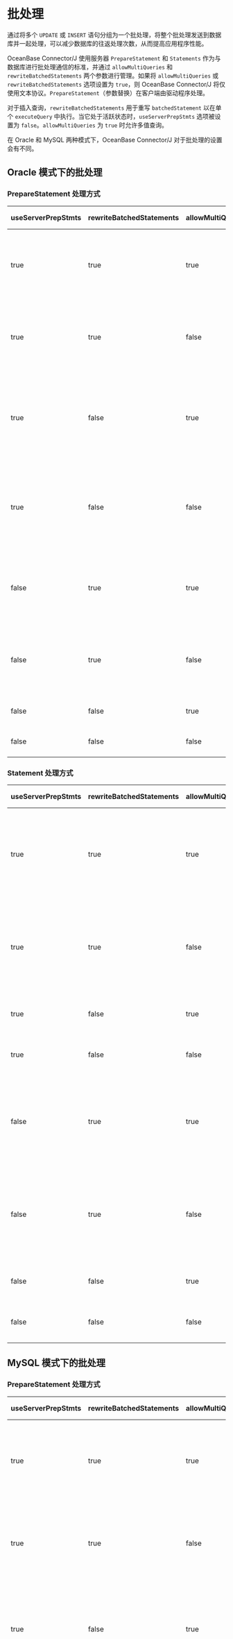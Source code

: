 批处理 
========================

通过将多个 `UPDATE` 或 `INSERT` 语句分组为一个批处理，将整个批处理发送到数据库并一起处理，可以减少数据库的往返处理次数，从而提高应用程序性能。

OceanBase Connector/J 使用服务器 `PrepareStatement` 和 `Statements` 作为与数据库进行批处理通信的标准，并通过 `allowMultiQueries` 和 `rewriteBatchedStatements` 两个参数进行管理。如果将 `allowMultiQueries` 或 `rewriteBatchedStatements` 选项设置为 `true`，则 OceanBase Connector/J 将仅使用文本协议。`PrepareStatement`（参数替换）在客户端由驱动程序处理。

对于插入查询，`rewriteBatchedStatements` 用于重写 `batchedStatement` 以在单个 `executeQuery` 中执行。当它处于活跃状态时，`useServerPrepStmts` 选项被设置为 `false`。`allowMultiQueries` 为 `true` 时允许多值查询。

在 Oracle 和 MySQL 两种模式下，OceanBase Connector/J 对于批处理的设置会有不同。

Oracle 模式下的批处理 
-----------------------------------

### PrepareStatement 处理方式 



| **useServerPrepStmts** | **rewriteBatchedStatements** | **allowMultiQueries** |                   **INSERT 操作**                   |                  **UPDATE 操作**                   |
|------------------------|------------------------------|-----------------------|---------------------------------------------------|--------------------------------------------------|
| true                   | true                         | true                  | `INSERT` SQL 语句通过括号"()"拼接在一起，为文本格式。               | `UPDATE` SQL 语句通过分号";"拼接在一起。                     |
| true                   | true                         | false                 | `INSERT` SQL 语句通过括号"()"拼接在一起，为文本格式。               | `UPDATE` SQL 语句通过分号";"拼接在一起。                     |
| true                   | false                        | true                  | Prepare 的 sqlString 是正常格式，之后通过多次 `EXECUTE` 来设置参数。 | Prepare 的 sqlString 是正常格式，之后通过多次 `EXECUTE` 设置参数。 |
| true                   | false                        | false                 | Prepare 的 sqlString 是正常格式，之后通过多次 `EXECUTE` 来设置参数。 | Prepare 的 sqlString 是正常格式，之后通过多次 `EXECUTE` 设置参数。 |
| false                  | true                         | true                  | `INSERT` SQL 语句通过括号"()"拼接在一起，为文本格式。               | `UPDATE` SQL 语句通过分号";"拼接在一起。                     |
| false                  | true                         | false                 | `INSERT` SQL 语句通过括号"()"拼接在一起，为文本格式。               | `UPDATE` SQL 语句通过分号";"拼接在一起。                     |
| false                  | false                        | true                  | 执行多次 `INSERT` 语句。                                 | 执行多次 `UPDATE` 语句。                                |
| false                  | false                        | false                 | 执行多次 `INSERT` 语句。                                 | 执行多次 `UPDATE` 语句。                                |



### Statement 处理方式 



| **useServerPrepStmts** | **rewriteBatchedStatements** | **allowMultiQueries** |            **INSERT 操作**            |            **UPDATE 操作**             |
|------------------------|------------------------------|-----------------------|-------------------------------------|--------------------------------------|
| true                   | true                         | true                  | `INSERT` SQL 语句通过括号"()"拼接在一起，为文本格式。 | `UPDATE` SQL 语句通过分号";"拼接在一起（都是文本格式）。 |
| true                   | true                         | false                 | `INSERT` SQL 语句通过括号"()"拼接在一起，为文本格式。 | `UPDATE` SQL 语句通过分号";"拼接在一起（都是文本格式）。 |
| true                   | false                        | true                  | 逐个执行 `INSERT` 语句。                   | 逐个执行 `UPDATE` 语句。                    |
| true                   | false                        | false                 | 逐个执行 `INSERT` 语句。                   | 逐个执行 `UPDATE` 语句。                    |
| false                  | true                         | true                  | `INSERT` SQL 语句通过括号"()"拼接在一起，为文本格式。 | `UPDATE` SQL 语句通过分号";"拼接在一起（都是文本格式）。 |
| false                  | true                         | false                 | `INSERT` SQL 语句通过括号"()"拼接在一起，为文本格式。 | `UPDATE` SQL 语句通过分号";"拼接在一起（都是文本格式）。 |
| false                  | false                        | true                  | 逐个执行 `INSERT` 语句。                   | 逐个执行 `UPDATE` 语句。                    |
| false                  | false                        | false                 | 逐个执行 `INSERT` 语句。                   | 逐个执行 `UPDATE` 语句。                    |



MySQL 模式下的批处理 
----------------------------------

### PrepareStatement 处理方式 



| **useServerPrepStmts** | **rewriteBatchedStatements** | **allowMultiQueries** |                   **INSERT 操作**                   |                   **UPDATE 操作**                   |
|------------------------|------------------------------|-----------------------|---------------------------------------------------|---------------------------------------------------|
| true                   | true                         | true                  | `INSERT` SQL 语句通过括号"()"拼接在一起，为文本格式。               | `UPDATE` SQL 语句通过分号";"拼接在一起（都是文本格式）。              |
| true                   | true                         | false                 | `INSERT` SQL 语句通过括号"()"拼接在一起，为文本格式。               | `UPDATE` SQL 语句通过分号";"拼接在一起（都是文本格式）。              |
| true                   | false                        | true                  | Prepare 的 sqlString 是正常格式，之后通过多次 `EXECUTE` 来设置参数。 | Prepare 的 sqlString 是正常格式，之后通过多次 `EXECUTE` 来设置参数。 |
| true                   | false                        | false                 | Prepare 的sqlString 是正常格式，之后通过多次 `EXECUTE` 来设置参数。  | Prepare 的 sqlString 是正常格式，之后通过多次 `EXECUTE` 来设置参数。 |
| false                  | true                         | true                  | `INSERT` SQL 语句通过括号"()"拼接在一起，为文本格式。               | `UPDATE` SQL 语句通过分号";"拼接在一起（都是文本格式）。              |
| false                  | true                         | false                 | `INSERT` SQL 语句通过括号"()"拼接在一起，为文本格式。               | `UPDATE` SQL 语句通过分号";"拼接在一起（都是文本格式）。              |
| false                  | false                        | true                  | 执行多次 `INSERT` 语句。                                 | 执行多条 `UPDATE` 语句。                                 |
| false                  | false                        | false                 | 执行多次 `INSERT` 语句。                                 | 执行多条 `UPDATE` 语句。                                 |



### Statement 处理方式 



| **useServerPrepStmts** | **rewriteBatchedStatements** | **allowMultiQueries** |            **INSERT 操作**            |            **UPDATE 操作**            |
|------------------------|------------------------------|-----------------------|-------------------------------------|-------------------------------------|
| true                   | true                         | true                  | `INSERT` SQL 语句通过括号"()"拼接在一起，为文本格式。 | `UPDATE` SQL 语句通过括号"()"拼接在一起，为文本格式。 |
| true                   | true                         | false                 | `INSERT` SQL 语句通过括号"()"拼接在一起，为文本格式。 | `UPDATE` SQL 语句通过括号"()"拼接在一起，为文本格式。 |
| true                   | false                        | true                  | 逐个执行 `INSERT` 语句。                   | 逐个执行 `UPDATE` 语句。                   |
| true                   | false                        | false                 | 逐个执行 `INSERT` 语句。                   | 逐个执行 `UPDATE` 语句。                   |
| false                  | true                         | true                  | `INSERT` SQL 语句通过括号"()"拼接在一起，为文本格式。 | `UPDATE` SQL 语句通过括号"()"拼接在一起，为文本格式。 |
| false                  | true                         | false                 | `INSERT` SQL 语句通过括号"()"拼接在一起，为文本格式。 | `UPDATE` SQL 语句通过括号"()"拼接在一起，为文本格式。 |
| false                  | false                        | true                  | 逐个执行 `INSERT` 语句。                   | 逐个执行 `UPDATE` 语句。                   |
| false                  | false                        | false                 | 逐个执行 `INSERT` 语句。                   | 逐个执行 `UPDATE` 语句。                   |



示例 
-----------------------

```sql
public void test_execute_batch() {
    Connection conn = null;
    try {
        for (int q = 0; q < 2; q++) {
            for (int w = 0; w < 2; w++) {
                for (int e = 0; e < 2; e++) {

                    /**
                     *  useServerPrepStmts = true / false
                     *  rewriteBatchedStatements = true / false
                     *  allowMultiQueries = true / false
                     */
                    boolean uSPS = q == 0 ? false : true;
                    String rBS = w == 0 ? "false" : "true";
                    String aMQ = e == 0 ? "false" : "true";

                    String other_condition = "&rewriteBatchedStatements=" + rBS
                            + "&allowMultiQueries=" + aMQ;
                    conn = ConnectionUtils.getDefObOracleConnection(uSPS, true, other_condition);
                    Statement statement = conn.createStatement();

                    try {
                        statement.execute("DROP TABLE test_batch_t");
                    } catch (SQLException exp) {
                        //e.printStackTrace();
                    }

                    String sql = "create table test_batch_t(id int primary key, c1 varchar2(10))";
                    statement.execute(sql);

                    PreparedStatement ps = conn
                            .prepareStatement("insert into test_batch_t(id, c1) values (?, ?)");

                    for (int j = 0; j < 10; j++) {
                        ps.setInt(1, j);
                        ps.setString(2, j + "_test");
                        ps.addBatch();
                    }
                    ps.executeBatch();

                    ps = conn.prepareStatement("update test_batch_t set id = ? where c1 = ?");

                    for (int j = 0; j < 10; j++) {
                        ps.setInt(1, j);
                        ps.setString(2, j + "_test");
                        ps.addBatch();
                    }
                    ps.executeBatch();
                }
            }
        }
    } catch (Exception e) {
        e.printStackTrace();
    }
}
```


